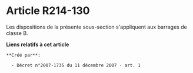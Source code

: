 # Article R214-130

Les dispositions de la présente sous-section s'appliquent aux barrages de classe B.

**Liens relatifs à cet article**

	**Créé par**:

	  - Décret n°2007-1735 du 11 décembre 2007 - art. 1
